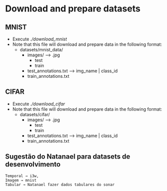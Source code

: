 # Download and prepare datasets
## MNIST
- Execute _./download_mnist_
- Note that this file will download and prepare data in the following format: 
    - datasets/mnist_data/ 
        - images/ --> .jpg
            - test 
            - train
        - test_annotations.txt --> img_name | class_id
        - train_annotations.txt

## CIFAR
- Execute _./download_cifar_
- Note that this file will download and prepare data in the following format: 
    - datasets/cifar/ 
        - images/ --> .jpg
            - test 
            - train
        - test_annotations.txt --> img_name | class_id
        - train_annotations.txt

## Sugestão do Natanael para datasets de desenvolvimento
    Temporal → i3w,
    Imagem → mnist
    Tabular → Natanael fazer dados tabulares do sonar